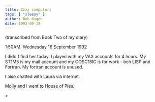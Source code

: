 ```yaml
---
title: Zzzz computers
tags: [ "sleepy" ]
author: Rob Nugen
date: 1992-09-15
---
```


<p class=note>(transcribed from Book Two of my diary)

<p class=date>1:50AM, Wednesday 16 September 1992</p>

<p>I didn't find her today.  I played with my VAX accounts for 4 hours.  My ST1M5 is my mail account and my COSC18IC is for work - boh LISP and
Fortran.  My fortran account is unused.</p>

<p>I also chatted with Laura via internet.</p>

<p>Molly and I went to House of Pies.</p>
>
